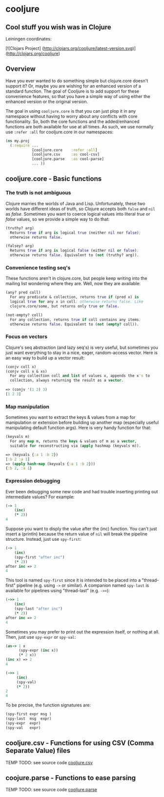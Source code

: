 cooljure
========

## Cool stuff you wish was in Clojure

Leiningen coordinates:

[![Clojars Project]
(http://clojars.org/cooljure/latest-version.svg)]
(http://clojars.org/cooljure)

## Overview

Have you ever wanted to do something simple but clojure.core doesn't support it? Or, maybe you are wishing for an enhanced version of a standard function. The goal of Cooljure is to add support for these convenience features, so that you have a simple way of using either the enhanced version or the original version.

The goal in using `cooljure.core` is that you can just plop it in any namespace without having to worry about any conflicts with core functionality. So, both the core functions and the added/enhanced functions are both available for use at all times. As such, we use normally use `:refer :all` for cooljure.core in our namespaces:

```clojure
(ns my.proj
  (:require ...
            [cooljure.core    :refer :all]
            [cooljure.csv     :as cool-csv]
            [cooljure.parse   :as cool-parse]
            ... ))
````

## cooljure.core - Basic functions

### The truth is not ambiguous

Clojure marries the worlds of Java and Lisp. Unfortunately, these two worlds have different ideas of truth, so Clojure accepts both `false` and `nil` as _false_. Sometimes you want to coerce logical values into literal _true_ or _false_ values, so we provide a simple way to do that:

```clojure
(truthy? arg)
  Returns true if arg is logical true (neither nil nor false);
  otherwise returns false.

(falsey? arg)
  Returns true if arg is logical false (either nil or false);
  otherwise returns false. Equivalent to (not (truthy? arg)).
```

### Convenience testing seq's

These functions aren't in clojure.core, but people keep writing into the mailing list wondering where they are. Well, now they are available:

```clojure
(any? pred coll)
  For any predicate & collection, returns true if (pred x) is 
  logical true for any x in coll; otherwise returns false. Like
  clojure.core/some, but returns only true or false.

(not-empty? coll)
  For any collection, returns true if coll contains any items; 
  otherwise returns false. Equivalent to (not (empty? coll)).
```
### Focus on vectors

Clojure's seq abstraction (and lazy seq's) is very useful, but sometimes you just want everything to stay in a nice, eager, random-access vector. Here is an easy way to build up a vector result:

```clojure
(conjv coll x)
(conjv coll x & xs)
  For any collection coll and list of values x, appends the x's to 
  collection, always returning the result as a vector.
  
=> (conjv '(1 2) 3)
[1 2 3]

```

### Map manipulation

Sometimes you want to extract the keys & values from a map for manipulation or extension before building up another map (especially useful manipulating default function args). Here is very handy function for that:

```clojure
(keyvals m)
  For any map m, returns the keys & values of m as a vector, 
  suitable for reconstructing via (apply hashmap (keyvals m)).

=> (keyvals {:a 1 :b 2})
[:b 2 :a 1]
=> (apply hash-map (keyvals {:a 1 :b 2}))
{:b 2, :a 1}
```

### Expression debugging

Ever been debugging some new code and had trouble inserting printing out intermediate values?  For example:

```clojure
(-> 1
    (inc)
    (* 2))
4
```
Suppose you want to disply the value after the (inc) function. You can't just insert a (println) because the return value of `nil` will break the pipeline structure. Instead, just use `spy-first`:

```clojure
(-> 1
    (inc)
    (spy-first "after inc")
    (* 2))
after inc => 2
4
```
This tool is named `spy-first` since it is intended to be placed into a "thread-first" pipeline (e.g. using `->` or similar). A companion named `spy-last` is available for pipelines using "thread-last" (e.g. `->>`):
```clojure
(->> 1
    (inc)
    (spy-last "after inc")
    (* 2))
after inc => 2
4
```

Sometimes you may prefer to print out the expression itself, or nothing at all. Then, just use `spy-expr` or `spy-val`:
```clojure
(as-> 1 x
      (spy-expr (inc x))
      (* 2 x))
(inc x) => 2
4

(->> 1
     (inc)
     (spy-val)
     (* 2))
2
4
```
To be precise, the function signatures are:
```clojure
(spy-first expr msg )
(spy-last  msg  expr)
(spy-expr  expr)
(spy-val   expr)
```

## cooljure.csv - Functions for using CSV (Comma Separate Value) files

TEMP TODO:  see source code [cooljure.csv](http://github.com/cloojure/cooljure/blob/master/src/cooljure/csv.clj)

## coojure.parse - Functions to ease parsing

TEMP TODO:  see source code [cooljure.parse](http://github.com/cloojure/cooljure/blob/master/src/cooljure/parse.clj)
